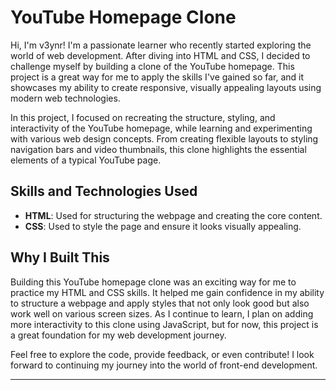 
# YouTube Homepage Clone

Hi, I'm v3ynr! I'm a passionate learner who recently started exploring the world of web development. After diving into HTML and CSS, I decided to challenge myself by building a clone of the YouTube homepage. This project is a great way for me to apply the skills I've gained so far, and it showcases my ability to create responsive, visually appealing layouts using modern web technologies.

In this project, I focused on recreating the structure, styling, and interactivity of the YouTube homepage, while learning and experimenting with various web design concepts. From creating flexible layouts to styling navigation bars and video thumbnails, this clone highlights the essential elements of a typical YouTube page. 

## Skills and Technologies Used
- **HTML**: Used for structuring the webpage and creating the core content.
- **CSS**: Used to style the page and ensure it looks visually appealing.


## Why I Built This
Building this YouTube homepage clone was an exciting way for me to practice my HTML and CSS skills. It helped me gain confidence in my ability to structure a webpage and apply styles that not only look good but also work well on various screen sizes. As I continue to learn, I plan on adding more interactivity to this clone using JavaScript, but for now, this project is a great foundation for my web development journey.

Feel free to explore the code, provide feedback, or even contribute! I look forward to continuing my journey into the world of front-end development.

---


